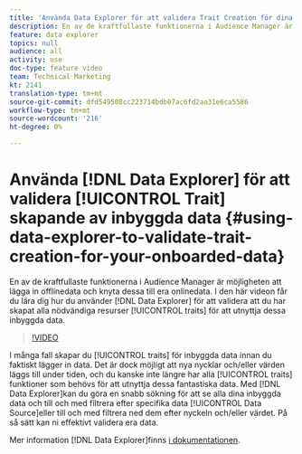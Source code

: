 ```yaml
---
title: 'Använda Data Explorer för att validera Trait Creation för dina inbyggda data '
description: En av de kraftfullaste funktionerna i Audience Manager är möjligheten att lägga in offlinedata och knyta dessa till era onlinedata. I den här videon får du lära dig hur du använder Data Explorer för att validera att du har skapat alla egenskaper som krävs för att utnyttja dessa inbyggda data.
feature: data explorer
topics: null
audience: all
activity: use
doc-type: feature video
team: Technical Marketing
kt: 2141
translation-type: tm+mt
source-git-commit: dfd549508cc223714bdb07ac6fd2aa31e6ca5586
workflow-type: tm+mt
source-wordcount: '216'
ht-degree: 0%

---
```



# Använda [!DNL Data Explorer] för att validera [!UICONTROL Trait] skapande av inbyggda data {#using-data-explorer-to-validate-trait-creation-for-your-onboarded-data}

En av de kraftfullaste funktionerna i Audience Manager är möjligheten att lägga in offlinedata och knyta dessa till era onlinedata. I den här videon får du lära dig hur du använder [!DNL Data Explorer] för att validera att du har skapat alla nödvändiga resurser [!UICONTROL traits] för att utnyttja dessa inbyggda data.

>[!VIDEO](https://video.tv.adobe.com/v/25149/?quality=12)

I många fall skapar du [!UICONTROL traits] för inbyggda data innan du faktiskt lägger in data. Det är dock möjligt att nya nycklar och/eller värden läggs till under tiden, och du kanske inte längre har alla [!UICONTROL traits] funktioner som behövs för att utnyttja dessa fantastiska data. Med [!DNL Data Explorer]kan du göra en snabb sökning för att se alla dina inbyggda data och till och med filtrera efter specifika data [!UICONTROL Data Source]eller till och med filtrera ned dem efter nyckeln och/eller värdet. På så sätt kan ni effektivt validera era data.

Mer information [!DNL Data Explorer]finns [i dokumentationen](https://experiencecloud.adobe.com/resources/help/en_US/aam/data-explorer.html).